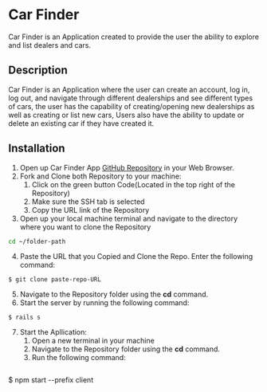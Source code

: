 # Car Finder

Car Finder is an Application created to provide the user the ability to explore and list dealers and cars.

## Description

Car Finder is an Application where the user can create an account, log in, log out, and navigate through different dealerships and see different types of cars,
the user has the capability of creating/opening new dealerships as well as creating or list new cars, Users also have the ability to update or delete an existing car if they have created it.

## Installation

1.  Open up Car Finder App [GitHub Repository](https://github.com/Jsebas0721/car-finder-app) in your Web Browser.
2.  Fork and Clone both Repository to your machine:
    1. Click on the green button Code(Located in the top right of the Repository)
    2. Make sure the SSH tab is selected
    3. Copy the URL link of the Repository
3. Open up your local machine terminal and navigate to the directory where you want to clone the Repository
```bash
cd ~/folder-path
```
4. Paste the URL that you Copied and Clone the Repo. Enter the following command:
```
$ git clone paste-repo-URL
```
5. Navigate to the Repository folder using the **cd** command. 
6. Start the server by running the following command:
```
$ rails s
``` 
7. Start the Apllication:
    1. Open a new terminal in your machine 
    2. Navigate to the Repository folder using the **cd** command.
    3. Run the following command:
    ```
$ npm start --prefix client
```


